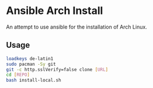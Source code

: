 # Ansible Arch Install

An attempt to use ansible for the installation of Arch Linux.

## Usage

```bash
loadkeys de-latin1
sudo pacman -Sy git
git -c http.sslVerify=false clone [URL]
cd [REPO]
bash install-local.sh
```
